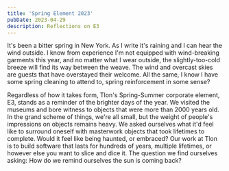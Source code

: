 ```yaml
---
title: 'Spring Element 2023'
pubDate: 2023-04-29
description: Reflections on E3
---
```


It's been a bitter spring in New York. As I write it's raining and I can hear the wind outside. I know from experience I'm not equipped with wind-breaking garments this year, and no matter what I wear outside, the slightly-too-cold breeze will find its way between the weave. The wind and overcast skies are guests that have overstayed their welcome. All the same, I know I have some spring cleaning to attend to, spring reinforcement in some sense?

Regardless of how it takes form, Tlon's Spring-Summer corporate element, E3, stands as a reminder of the brighter days of the year. We visited the museums and bore witness to objects that were more than 2000 years old. In the grand scheme of things, we're all small, but the weight of people's impressions on objects remains heavy. We asked ourselves what it'd feel like to surround oneself with masterwork objects that took lifetimes to complete. Would it feel like being haunted, or embraced? Our work at Tlon is to build software that lasts for hundreds of years, multiple lifetimes, or however else you want to slice and dice it. The question we find ourselves asking: How do we remind ourselves the sun is coming back?